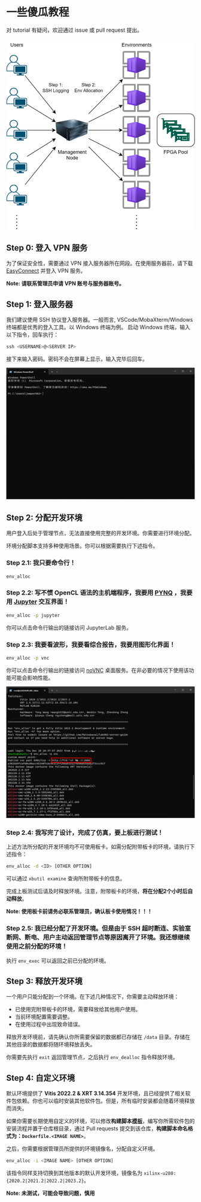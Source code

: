 # 一些傻瓜教程
对 tutorial 有疑问，欢迎通过 issue 或 pull request 提出。

![Workflow](./images/workflow.png)
## Step 0: 登入 VPN 服务
为了保证安全性，需要通过 VPN 接入服务器所在网段。在使用服务器前，请下载 [EasyConnect](https://support.sangfor.com.cn/productSoftware/list?product_id=20&category_id=56) 并登入 VPN 服务。

**Note: 请联系管理员申请 VPN 账号与服务器账号。**
## Step 1: 登入服务器
我们建议使用 SSH 协议登入服务器。一般而言, VSCode/MobaXterm/Windows 终端都是优秀的登入工具。以 Windows 终端为例。
启动 Windows 终端，输入以下指令，回车执行：
```powershell
ssh <USERNAME>@<SERVER IP>
```
接下来输入密码。密码不会在屏幕上显示，输入完毕后回车。

![logging](./images/logging.gif)
## Step 2: 分配开发环境
用户登入后处于管理节点，无法直接使用完整的开发环境。你需要进行环境分配。

环境分配脚本支持多种使用场景。你可以根据需要执行下述指令。
### Step 2.1: 我只要命令行！
```bash
env_alloc
```
### Step 2.2: 写不惯 OpenCL 语法的主机端程序，我要用 [PYNQ](http://www.pynq.io/) ，我要用 [Jupyter](https://jupyter.org/) 交互界面！
```bash
env_alloc -p jupyter
```
你可以点击命令行输出的链接访问 JupyterLab 服务。
### Step 2.3: 我要看波形，我要看综合报告，我要用图形化界面！
```bash
env_alloc -p vnc
```
你可以点击命令行输出的链接访问 [noVNC](https://novnc.com/info.html) 桌面服务。在非必要的情况下使用该功能可能会影响性能。

![GUI](./images/gui.gif)
### Step 2.4: 我写完了设计，完成了仿真，要上板进行测试！
上述方法所分配的开发环境均不可使用板卡。如需分配附带板卡的环境，请执行下述指令：
```bash
env_alloc -d <ID> [OTHER OPTION]
```
可以通过 `xbutil examine` 查询所附带板卡的信息。

完成上板测试后请及时释放环境。注意，附带板卡的环境，**将在分配2个小时后自动释放**。

**Note: 使用板卡前请务必联系管理员，确认板卡使用情况！！！**
### Step 2.5: 我已经分配了开发环境。但是由于 SSH 超时断连、实验室断网、断电、用户主动返回管理节点等原因离开了环境。我还想继续使用之前分配的环境！
执行 `env_exec` 可以返回之前已分配的环境。
## Step 3: 释放开发环境
一个用户只能分配到一个环境。在下述几种情况下，你需要主动释放环境：
- 已使用完附带板卡的环境，需要释放给其他用户使用。
- 当前环境配置需要调整。
- 在使用过程中出现致命错误。

释放开发环境前，请先确认你所需要保留的数据都已存储在 `/data` 目录。存储在其他目录的数据都将随环境释放丢失。

你需要先执行 `exit` 返回管理节点，之后执行 `env_dealloc` 指令释放环境。
## Step 4: 自定义环境
默认环境提供了 **Vitis 2022.2 & XRT 3.14.354** 开发环境，且已经提供了相关软件包依赖。你也可以临时安装其他软件包。但是，所有临时安装都会随着环境释放而消失。

如果你需要长期使用自定义的环境，可以修改**构建脚本[模板](./Dockerfile)**，编写你所需软件包的安装流程并置于仓库根目录，通过 Pull requests 提交到该仓库，**构建脚本命名格式为：`Dockerfile.<IMAGE NAME>`**。

之后，你需要根据管理员所提供的环境镜像名，分配自定义环境。
```bash
env_alloc -i <IMAGE NAME> [OTHER OPTION]
```
该指令同样支持切换到其他版本的默认开发环境，镜像名为 `xilinx-u280:{2020.2|2021.2|2022.2|2023.2}`。

**Note: 未测试，可能会导致问题，慎用**
